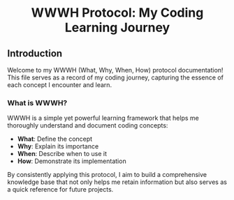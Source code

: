 # <div align='center'> WWWH Protocol: My Coding Learning Journey </div>

## Introduction

Welcome to my WWWH (What, Why, When, How) protocol documentation! This file serves as a record of my coding journey, capturing the essence of each concept I encounter and learn.

### What is WWWH?

WWWH is a simple yet powerful learning framework that helps me thoroughly understand and document coding concepts:

- **What**: Define the concept
- **Why**: Explain its importance
- **When**: Describe when to use it
- **How**: Demonstrate its implementation

By consistently applying this protocol, I aim to build a comprehensive knowledge base that not only helps me retain information but also serves as a quick reference for future projects.

